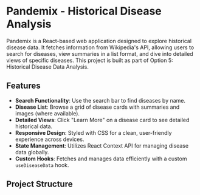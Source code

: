 # Pandemix - Historical Disease Analysis

Pandemix is a React-based web application designed to explore historical disease data. It fetches information from Wikipedia's API, allowing users to search for diseases, view summaries in a list format, and dive into detailed views of specific diseases. This project is built as part of Option 5: Historical Disease Data Analysis.

## Features
- **Search Functionality**: Use the search bar to find diseases by name.
- **Disease List**: Browse a grid of disease cards with summaries and images (where available).
- **Detailed Views**: Click "Learn More" on a disease card to see detailed historical data.
- **Responsive Design**: Styled with CSS for a clean, user-friendly experience across devices.
- **State Management**: Utilizes React Context API for managing disease data globally.
- **Custom Hooks**: Fetches and manages data efficiently with a custom `useDiseaseData` hook.

## Project Structure